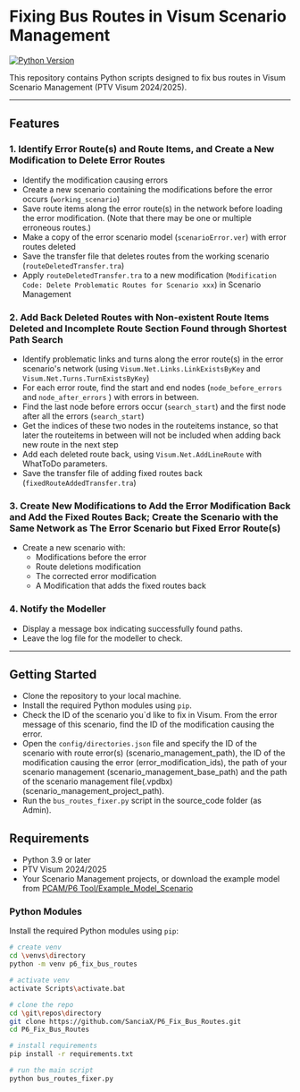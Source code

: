 # Fixing Bus Routes in Visum Scenario Management 

[![Python Version](https://img.shields.io/badge/python-3.9%2B-blue.svg)](https://www.python.org/downloads/release)

This repository contains Python scripts designed to fix bus routes in Visum Scenario Management (PTV Visum 2024/2025).

---

## Features

### 1. Identify Error Route(s) and Route Items, and Create a New Modification to Delete Error Routes
- Identify the modification causing errors
- Create a new scenario containing the modifications before the error occurs (`working_scenario`)
- Save route items along the error route(s) in the network before loading the error modification. (Note that there may be one or multiple erroneous routes.)
- Make a copy of the error scenario model (`scenarioError.ver`)  with error routes deleted
- Save the transfer file that deletes routes from the working scenario (`routeDeletedTransfer.tra`)
- Apply `routeDeletedTransfer.tra` to a new modification (`Modification Code: Delete Problematic Routes for Scenario xxx`) in Scenario Management


### 2. Add Back Deleted Routes with Non-existent Route Items Deleted and Incomplete Route Section Found through Shortest Path Search 
- Identify problematic links and turns along the error route(s) in the error scenario's network (using `Visum.Net.Links.LinkExistsByKey` and `Visum.Net.Turns.TurnExistsByKey`)
- For each error route, find the start and end nodes (`node_before_errors` and `node_after_errors` ) with errors in between.
- Find the last node before errors occur (`search_start`) and the first node after all the errors (`search_start`)
- Get the indices of these two nodes in the routeitems instance, so that later the routeitems in between will not be included when adding back new route in the next step 
- Add each deleted route back, using `Visum.Net.AddLineRoute` with WhatToDo parameters.
- Save the transfer file of adding fixed routes back (`fixedRouteAddedTransfer.tra`)

### 3. Create New Modifications to Add the Error Modification Back and Add the Fixed Routes Back; Create the Scenario with the Same Network as The Error Scenario but Fixed Error Route(s)
- Create a new scenario with:
  - Modifications before the error
  - Route deletions modification
  - The corrected error modification
  - A Modification that adds the fixed routes back

### 4. Notify the Modeller
- Display a message box indicating successfully found paths.
- Leave the log file for the modeller to check.

---
## Getting Started

- Clone the repository to your local machine.
- Install the required Python modules using `pip`.
- Check the ID of the scenario you`d like to fix in Visum. From the error message of this scenario, find the ID of the modification causing the error.
- Open the `config/directories.json` file and specify the ID of the scenario with route error(s) (scenario_management_path), the ID of the modification causing the error (error_modification_ids), the path of your scenario management (scenario_management_base_path) and the path of the scenario management file(.vpdbx) (scenario_management_project_path).
- Run the `bus_routes_fixer.py` script in the source_code folder (as Admin).

## Requirements

- Python 3.9 or later
- PTV Visum 2024/2025
- Your Scenario Management projects, or download the example model from [PCAM/P6 Tool/Example_Model_Scenario](https://transportforlondon.sharepoint.com/:f:/r/sites/one-pcam/Shared%20Documents/P6%20Tool/Eaxample%20Model_Scenario%20Management%20Bus%20Routes?csf=1&web=1&e=4ZptbN)

### Python Modules

Install the required Python modules using `pip`:

```bash
# create venv
cd \venvs\directory
python -m venv p6_fix_bus_routes

# activate venv
activate Scripts\activate.bat

# clone the repo
cd \git\repos\directory
git clone https://github.com/SanciaX/P6_Fix_Bus_Routes.git
cd P6_Fix_Bus_Routes

# install requirements
pip install -r requirements.txt

# run the main script
python bus_routes_fixer.py
```